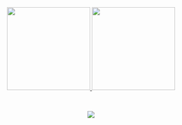 <div align="center">
  <a href="https://github.com/marcusviniciux1">
  <img height="190em" src="https://github-readme-stats.vercel.app/api?username=marcusviniciux1&show_icons=true&theme=dark&include_all_commits=true&count_private=false"/>
  <img height="190em" src="https://github-readme-stats.vercel.app/api/top-langs/?username=marcusviniciux1&layout=compact&langs_count=6&theme=dark"/>
</div>
  
<br><div align="center">
  <a href="https://www.linkedin.com/in/marcusviniciux1/" target="_blank"><img src="https://img.shields.io/badge/-LinkedIn-%230077B5?style=for-the-badge&logo=linkedin&logoColor=white" target="_blank"></a> 
</div>
